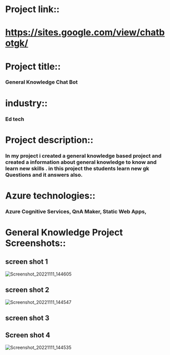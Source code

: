 # Project link::
#  https://sites.google.com/view/chatbotgk/
# Project title::
### General Knowledge Chat Bot
# industry::
### Ed tech
# Project description::
### In my project i created a general knowledge based project and created a information about general knowledge to know and learn new skills . in this project the students learn new gk Questions and it answers also.
# Azure technologies::
### Azure Cognitive Services, QnA Maker, Static Web Apps,
# General Knowledge Project Screenshots::
## screen shot 1
![Screenshot_20221111_144605](https://user-images.githubusercontent.com/110816320/201308259-7eb01077-98a1-4e72-a7b5-fb1950b7c417.jpg)
## screen shot 2
![Screenshot_20221111_144547](https://user-images.githubusercontent.com/110816320/201308522-dd7e31c0-e165-4aa0-980f-b202ddb5aa1f.jpg)

## screen shot 3



## Screen shot 4
![Screenshot_20221111_144535](https://user-images.githubusercontent.com/110816320/201307806-615bc51e-0ccb-465c-b5cb-8518254270f4.jpg)
